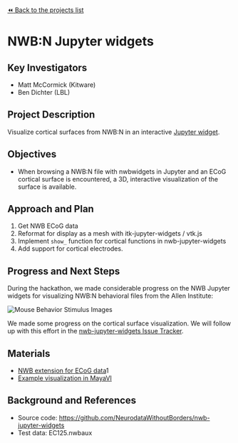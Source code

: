 [:rewind: Back to the projects list](../../README.md#ProjectsList)

# NWB:N Jupyter widgets

## Key Investigators

- Matt McCormick (Kitware)
- Ben Dichter (LBL)

## Project Description

Visualize cortical surfaces from NWB:N in an interactive [Jupyter
widget](https://jupyter.org/).

## Objectives

- When browsing a NWB:N file with nwbwidgets in Jupyter and an ECoG cortical
  surface is encountered, a 3D, interactive visualization of the surface is
  available.

## Approach and Plan

1. Get NWB ECoG data
2. Reformat for display as a mesh with itk-jupyter-widgets / vtk.js
3. Implement `show_` function for cortical functions in nwb-jupyter-widgets
4. Add support for cortical electrodes.

## Progress and Next Steps

During the hackathon, we made considerable progress on the NWB Jupyter widgets
for visualizing NWB:N behavioral files from the Allen Institute:

![Mouse Behavior Stimulus Images](https://i.imgur.com/B99gh81.gif)

We made some progress on the cortical surface visualization. We will follow up
with this effort in the [nwb-jupyter-widgets Issue
Tracker](https://github.com/NeurodataWithoutBorders/nwb-jupyter-widgets/issues).

## Materials

- [NWB extension for ECoG data](https://github.com/bendichter/nwbext_ecog)1
- [Example visualization in MayaVI](https://github.com/ChangLabUcsf/img_pipe/blob/master/img_pipe/plotting/ctmr_brain_plot.py)

## Background and References

- Source code: https://github.com/NeurodataWithoutBorders/nwb-jupyter-widgets
- Test data: EC125.nwbaux
